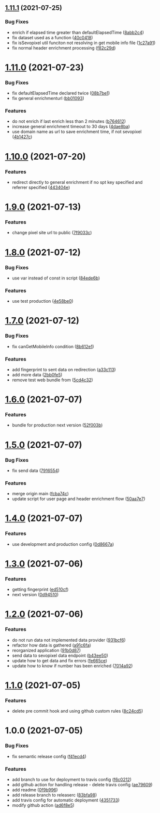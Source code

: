 ## [1.11.1](https://github.com/txtghana/enrich/compare/v1.11.0...v1.11.1) (2021-07-25)


### Bug Fixes

* enrich if elapsed time greater than defaultElapsedTime ([8abb2c4](https://github.com/txtghana/enrich/commit/8abb2c4f88695fc223f378dc2c4675a374a3588e))
* fix dataset used as a function ([40c0418](https://github.com/txtghana/enrich/commit/40c0418702afb83eba0924d7b2a4eef93d6d9651))
* fix isSevopixel util funciton not resolving in get mobile info file ([1c27a91](https://github.com/txtghana/enrich/commit/1c27a9162d256919ea0ceeaf4d7407dbdf3be464))
* fix normal header enrichment processing ([f82c29d](https://github.com/txtghana/enrich/commit/f82c29d071c63be720c6ebe5a9b1a2ca19889a0a))

# [1.11.0](https://github.com/txtghana/enrich/compare/v1.10.0...v1.11.0) (2021-07-23)


### Bug Fixes

* fix defaultElapsedTime declared twice ([08b7be1](https://github.com/txtghana/enrich/commit/08b7be1f2e4c1b83c014263dddad888583e5a0a0))
* fix general enrichmenturl ([bb01093](https://github.com/txtghana/enrich/commit/bb010937ead88414fdef5800c2a5b3b55d2c08b7))


### Features

* do not enrich if last enrich less than 2 minutes ([b764612](https://github.com/txtghana/enrich/commit/b7646121898644b823ad69d061f33eda51e474d5))
* increase general enrichment timeout to 30 days ([4dae8ba](https://github.com/txtghana/enrich/commit/4dae8bad1492c5e785462925d68d78172caf24dc))
* use domain name as url to save enrichment time, if not sevopixel ([4b1427c](https://github.com/txtghana/enrich/commit/4b1427c221c550d305e9b5363b3c108cb2e62363))

# [1.10.0](https://github.com/txtghana/enrich/compare/v1.9.0...v1.10.0) (2021-07-20)


### Features

* redirect directly to general enrichment if no spt key specified and referrer specified ([443404e](https://github.com/txtghana/enrich/commit/443404eed30d81db7a3a9b1ce88dc9bb9e3a7733))

# [1.9.0](https://github.com/txtghana/enrich/compare/v1.8.0...v1.9.0) (2021-07-13)


### Features

* change pixel site url to public ([7f9033c](https://github.com/txtghana/enrich/commit/7f9033c0fcb55b8b892de3b5c747008fbbab98dc))

# [1.8.0](https://github.com/txtghana/enrich/compare/v1.7.0...v1.8.0) (2021-07-12)


### Bug Fixes

* use var instead of const in script ([84ede6b](https://github.com/txtghana/enrich/commit/84ede6b890abe31c7971c58a53429d55c66c4837))


### Features

* use test production ([4e58be0](https://github.com/txtghana/enrich/commit/4e58be021db4f358135847944052121336fc9b70))

# [1.7.0](https://github.com/txtghana/enrich/compare/v1.6.0...v1.7.0) (2021-07-12)


### Bug Fixes

* fix canGetMobileInfo condition ([8b612e1](https://github.com/txtghana/enrich/commit/8b612e182e9e66d1b611f975077d74cf2215baeb))


### Features

* add fingerprint to sent data on redirection ([a33c113](https://github.com/txtghana/enrich/commit/a33c113bf69fc484ec9b2e581fe1f87958cbd02a))
* add more data ([2bb0fe5](https://github.com/txtghana/enrich/commit/2bb0fe51af8cfe63c914f7d37e9001505230fe2a))
* remove test web bundle from ([5cd4c32](https://github.com/txtghana/enrich/commit/5cd4c32e1f1bb5feb80f010082a2571f2314dbd6))

# [1.6.0](https://github.com/txtghana/enrich/compare/v1.5.0...v1.6.0) (2021-07-07)


### Features

* bundle for production next version ([52f003b](https://github.com/txtghana/enrich/commit/52f003becfde5883c5d5d7102ee30c78c744ebb8))

# [1.5.0](https://github.com/txtghana/enrich/compare/v1.4.0...v1.5.0) (2021-07-07)


### Bug Fixes

* fix send data ([7916554](https://github.com/txtghana/enrich/commit/7916554b5787371ad8bd1a26674b7ac48f17c322))


### Features

* merge origin main ([fcba74c](https://github.com/txtghana/enrich/commit/fcba74c33aafa030fe8f59ce7787a507ae085d57))
* update script for user page and header enrichment flow ([50aa7e7](https://github.com/txtghana/enrich/commit/50aa7e7b79a955c5f8b275f25c802a368a97e7c2))

# [1.4.0](https://github.com/txtghana/enrich/compare/v1.3.0...v1.4.0) (2021-07-07)


### Features

* use development and production config ([0d8667a](https://github.com/txtghana/enrich/commit/0d8667ad760a0cc358cb7edcb3ed066d33fae438))

# [1.3.0](https://github.com/txtghana/enrich/compare/v1.2.0...v1.3.0) (2021-07-06)


### Features

* getting fingerprint ([ed510cf](https://github.com/txtghana/enrich/commit/ed510cf35705f2ee0037dc12f952f4344487514e))
* next version ([0d94510](https://github.com/txtghana/enrich/commit/0d9451088d54b1aec67d1be785e9cc156a4b094b))

# [1.2.0](https://github.com/txtghana/enrich/compare/v1.1.0...v1.2.0) (2021-07-06)


### Features

* do not run data not implemented data provider ([931bcf6](https://github.com/txtghana/enrich/commit/931bcf674ef2b7c12dd0345c2098d345166e2a81))
* refactor how data is gathered ([a91c6fa](https://github.com/txtghana/enrich/commit/a91c6fa49e7215d1a3b31d9d53822f9c8b63dc9d))
* reorganized application ([91b0d87](https://github.com/txtghana/enrich/commit/91b0d875daa7696bd0ec2e311f3d018eb99e6f80))
* send data to sevopixel data endpoint ([b43ee50](https://github.com/txtghana/enrich/commit/b43ee5063de26dc272f476679023667af49be1d6))
* update how to get data and fix errors ([fe665ce](https://github.com/txtghana/enrich/commit/fe665ce9cd8979e7fad4b08851f57acd0d487cd3))
* update how to know if number has been enriched ([7014a92](https://github.com/txtghana/enrich/commit/7014a92e5c239e457cacf691aba3766128ebc1c0))

# [1.1.0](https://github.com/txtghana/enrich/compare/v1.0.0...v1.1.0) (2021-07-05)


### Features

* delete pre commit hook and using github custom rules ([8c24cd5](https://github.com/txtghana/enrich/commit/8c24cd5bb38145c01b313ac78339159437e97ffc))

# 1.0.0 (2021-07-05)


### Bug Fixes

* fix semantic release config ([f41ecd4](https://github.com/txtghana/enrich/commit/f41ecd4718fa03cfbefa12c63de59aa2232ccf12))


### Features

* add branch to use for deployment to travis config ([f6c0212](https://github.com/txtghana/enrich/commit/f6c02121594b4c69a98d8c19472d5aeae11406e8))
* add github action for handling release - delete travis config ([ae79609](https://github.com/txtghana/enrich/commit/ae79609d1d941b24807f47fabcf460297205934d))
* add readme ([0f9b996](https://github.com/txtghana/enrich/commit/0f9b996e3703490eb25dccddfdfc22c1929c7a4d))
* add release branch to releaserc ([83bfa98](https://github.com/txtghana/enrich/commit/83bfa98768f9f6c8419a39ae3940f7a35afc3f3c))
* add travis config for automatic deployment ([4351733](https://github.com/txtghana/enrich/commit/435173376bf0b8c993d4aacf282597fd3d11656b))
* modify github action ([ad6f8e5](https://github.com/txtghana/enrich/commit/ad6f8e5fe12fe567ceef6f17e7a3c713c7243122))
